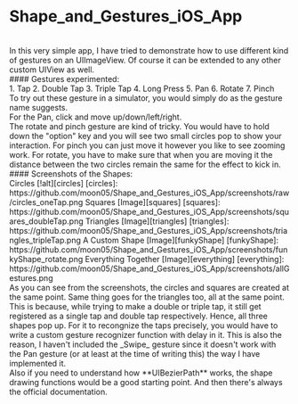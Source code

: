 # Shape_and_Gestures_iOS_App
<br>
In this very simple app, I have tried to demonstrate how to use different kind of gestures on an UIImageView.
Of course it can be extended to any other custom UIView as well.
<br>
#### Gestures experimented:
<br>
1. Tap
2. Double Tap
3. Triple Tap
4. Long Press
5. Pan
6. Rotate
7. Pinch
<br>
To try out these gesture in a simulator, you would simply do as the gesture name suggests.
<br>
For the Pan, click and move up/down/left/right.
<br>
The rotate and pinch gesture are kind of tricky. You would have to hold down the "option" key
and you will see two small circles pop to show your interaction. For pinch you can just move it
however you like to see zooming work. For rotate, you have to make sure that when you are moving
it the distance between the two circles remain the same for the effect to kick in.
<br>
#### Screenshots of the Shapes:
<br>
Circles
[!alt][circles]
[circles]: https://github.com/moon05/Shape_and_Gestures_iOS_App/screenshots/raw/circles_oneTap.png
Squares
[Image][squares]
[squares]: https://github.com/moon05/Shape_and_Gestures_iOS_App/screenshots/squares_doubleTap.png
Triangles
[Image][triangles]
[triangles]: https://github.com/moon05/Shape_and_Gestures_iOS_App/screenshots/triangles_tripleTap.png
A Custom Shape
[Image][funkyShape]
[funkyShape]: https://github.com/moon05/Shape_and_Gestures_iOS_App/screenshots/funkyShape_rotate.png
Everything Together
[Image][everything]
[everything]: https://github.com/moon05/Shape_and_Gestures_iOS_App/screenshots/allGestures.png
<br>
As you can see from the screenshots, the circles and squares are created at the same point. Same thing
goes for the triangles too, all at the same point. This is because, while trying to make a double or
triple tap, it still get registered as a single tap and double tap respectively. Hence, all three shapes
pop up. For it to recongnize the taps precisely, you would have to write a custom gesture recognizer
function with delay in it. This is also the reason, I haven't included the _Swipe_ gesture since it doesn't
work with the Pan gesture (or at least at the time of writing this) the way I have implemented it.
<br>
Also if you need to understand how **UIBezierPath** works, the shape drawing functions would be a good starting
point. And then there's always the official documentation.
<br>
